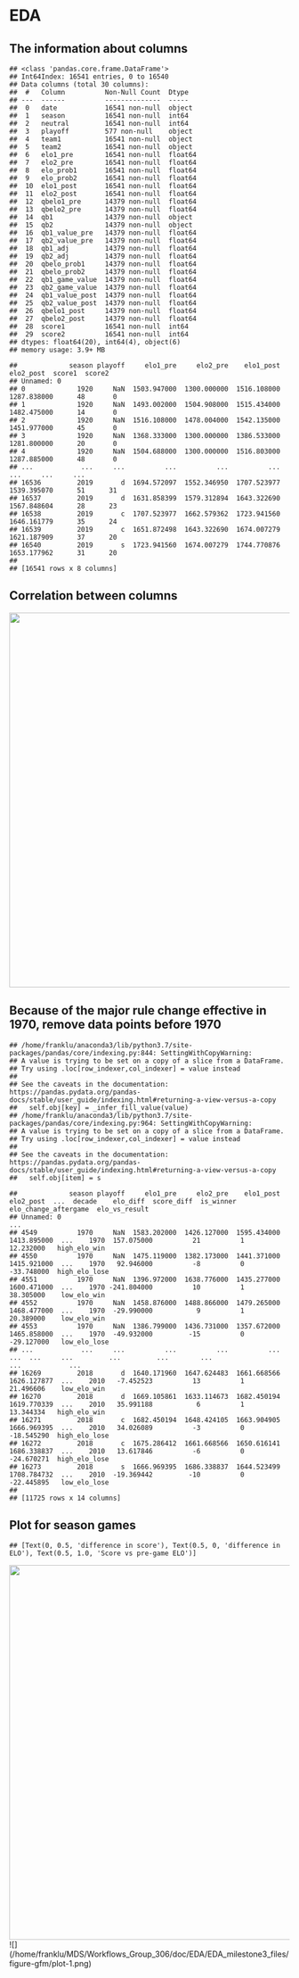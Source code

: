 EDA
================

## The information about columns

    ## <class 'pandas.core.frame.DataFrame'>
    ## Int64Index: 16541 entries, 0 to 16540
    ## Data columns (total 30 columns):
    ##  #   Column          Non-Null Count  Dtype  
    ## ---  ------          --------------  -----  
    ##  0   date            16541 non-null  object 
    ##  1   season          16541 non-null  int64  
    ##  2   neutral         16541 non-null  int64  
    ##  3   playoff         577 non-null    object 
    ##  4   team1           16541 non-null  object 
    ##  5   team2           16541 non-null  object 
    ##  6   elo1_pre        16541 non-null  float64
    ##  7   elo2_pre        16541 non-null  float64
    ##  8   elo_prob1       16541 non-null  float64
    ##  9   elo_prob2       16541 non-null  float64
    ##  10  elo1_post       16541 non-null  float64
    ##  11  elo2_post       16541 non-null  float64
    ##  12  qbelo1_pre      14379 non-null  float64
    ##  13  qbelo2_pre      14379 non-null  float64
    ##  14  qb1             14379 non-null  object 
    ##  15  qb2             14379 non-null  object 
    ##  16  qb1_value_pre   14379 non-null  float64
    ##  17  qb2_value_pre   14379 non-null  float64
    ##  18  qb1_adj         14379 non-null  float64
    ##  19  qb2_adj         14379 non-null  float64
    ##  20  qbelo_prob1     14379 non-null  float64
    ##  21  qbelo_prob2     14379 non-null  float64
    ##  22  qb1_game_value  14379 non-null  float64
    ##  23  qb2_game_value  14379 non-null  float64
    ##  24  qb1_value_post  14379 non-null  float64
    ##  25  qb2_value_post  14379 non-null  float64
    ##  26  qbelo1_post     14379 non-null  float64
    ##  27  qbelo2_post     14379 non-null  float64
    ##  28  score1          16541 non-null  int64  
    ##  29  score2          16541 non-null  int64  
    ## dtypes: float64(20), int64(4), object(6)
    ## memory usage: 3.9+ MB

    ##             season playoff     elo1_pre     elo2_pre    elo1_post    elo2_post  score1  score2
    ## Unnamed: 0                                                                                    
    ## 0             1920     NaN  1503.947000  1300.000000  1516.108000  1287.838000      48       0
    ## 1             1920     NaN  1493.002000  1504.908000  1515.434000  1482.475000      14       0
    ## 2             1920     NaN  1516.108000  1478.004000  1542.135000  1451.977000      45       0
    ## 3             1920     NaN  1368.333000  1300.000000  1386.533000  1281.800000      20       0
    ## 4             1920     NaN  1504.688000  1300.000000  1516.803000  1287.885000      48       0
    ## ...            ...     ...          ...          ...          ...          ...     ...     ...
    ## 16536         2019       d  1694.572097  1552.346950  1707.523977  1539.395070      51      31
    ## 16537         2019       d  1631.858399  1579.312894  1643.322690  1567.848604      28      23
    ## 16538         2019       c  1707.523977  1662.579362  1723.941560  1646.161779      35      24
    ## 16539         2019       c  1651.872498  1643.322690  1674.007279  1621.187909      37      20
    ## 16540         2019       s  1723.941560  1674.007279  1744.770876  1653.177962      31      20
    ## 
    ## [16541 rows x 8 columns]

## Correlation between columns

<img src="/home/franklu/MDS/Workflows_Group_306/doc/EDA/EDA_milestone3_files/figure-gfm/correlation heatmap-1.png" width="672" />

## Because of the major rule change effective in 1970, remove data points before 1970

    ## /home/franklu/anaconda3/lib/python3.7/site-packages/pandas/core/indexing.py:844: SettingWithCopyWarning: 
    ## A value is trying to be set on a copy of a slice from a DataFrame.
    ## Try using .loc[row_indexer,col_indexer] = value instead
    ## 
    ## See the caveats in the documentation: https://pandas.pydata.org/pandas-docs/stable/user_guide/indexing.html#returning-a-view-versus-a-copy
    ##   self.obj[key] = _infer_fill_value(value)
    ## /home/franklu/anaconda3/lib/python3.7/site-packages/pandas/core/indexing.py:964: SettingWithCopyWarning: 
    ## A value is trying to be set on a copy of a slice from a DataFrame.
    ## Try using .loc[row_indexer,col_indexer] = value instead
    ## 
    ## See the caveats in the documentation: https://pandas.pydata.org/pandas-docs/stable/user_guide/indexing.html#returning-a-view-versus-a-copy
    ##   self.obj[item] = s

    ##             season playoff     elo1_pre     elo2_pre    elo1_post    elo2_post  ...  decade    elo_diff  score_diff  is_winner  elo_change_aftergame  elo_vs_result
    ## Unnamed: 0                                                                      ...                                                                                
    ## 4549          1970     NaN  1583.202000  1426.127000  1595.434000  1413.895000  ...    1970  157.075000          21          1             12.232000   high_elo_win
    ## 4550          1970     NaN  1475.119000  1382.173000  1441.371000  1415.921000  ...    1970   92.946000          -8          0            -33.748000  high_elo_lose
    ## 4551          1970     NaN  1396.972000  1638.776000  1435.277000  1600.471000  ...    1970 -241.804000          10          1             38.305000    low_elo_win
    ## 4552          1970     NaN  1458.876000  1488.866000  1479.265000  1468.477000  ...    1970  -29.990000           9          1             20.389000    low_elo_win
    ## 4553          1970     NaN  1386.799000  1436.731000  1357.672000  1465.858000  ...    1970  -49.932000         -15          0            -29.127000   low_elo_lose
    ## ...            ...     ...          ...          ...          ...          ...  ...     ...         ...         ...        ...                   ...            ...
    ## 16269         2018       d  1640.171960  1647.624483  1661.668566  1626.127877  ...    2010   -7.452523          13          1             21.496606    low_elo_win
    ## 16270         2018       d  1669.105861  1633.114673  1682.450194  1619.770339  ...    2010   35.991188           6          1             13.344334   high_elo_win
    ## 16271         2018       c  1682.450194  1648.424105  1663.904905  1666.969395  ...    2010   34.026089          -3          0            -18.545290  high_elo_lose
    ## 16272         2018       c  1675.286412  1661.668566  1650.616141  1686.338837  ...    2010   13.617846          -6          0            -24.670271  high_elo_lose
    ## 16273         2018       s  1666.969395  1686.338837  1644.523499  1708.784732  ...    2010  -19.369442         -10          0            -22.445895   low_elo_lose
    ## 
    ## [11725 rows x 14 columns]

## Plot for season games

    ## [Text(0, 0.5, 'difference in score'), Text(0.5, 0, 'difference in ELO'), Text(0.5, 1.0, 'Score vs pre-game ELO')]

<img src="/home/franklu/MDS/Workflows_Group_306/doc/EDA/EDA_milestone3_files/figure-gfm/plots-1.png" width="672" />
![](/home/franklu/MDS/Workflows_Group_306/doc/EDA/EDA_milestone3_files/figure-gfm/plot-1.png)<!-- -->
